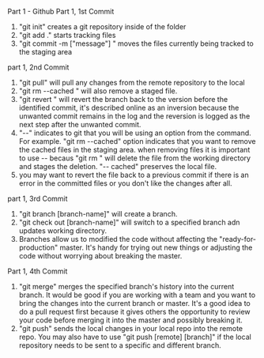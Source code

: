 Part 1 - Github
Part 1, 1st Commit
1. "git init" creates a git repository inside of the folder 
2. "git add ." starts tracking files
3. "git commit -m ["message"] " moves the files currently being tracked to the staging area

part 1, 2nd Commit
1. "git pull" will pull any changes from the remote repository to the local
2. "git rm --cached <file>" will also remove a staged file.
3. "git revert <commit id>" will revert the branch back to the version before the identified commit, it's described online as an inversion because the unwanted commit remains in the log and the reversion is logged as the next step after the unwanted commit.
4. "--" indicates to git that you will be using an option from the command. For example. "git rm --cached" option indicates that you want to remove the cached files in the staging area. when removing files it is important to use -- becaus "git rm <file>" will delete the file from the working directory and stages the deletion. "-- cached" preserves the local file.
5.  you may want to revert the file back to a previous commit if there is an error in the committed files or you don't like the changes after all. 

part 1, 3rd Commit
1. "git branch [branch-name]" will create a branch.
2. "git check out [branch-name]" will switch to a specified branch adn updates working directory.
3. Branches allow us to modified the code without affecting the "ready-for-production" master. It's handy for trying out new things or adjusting the code without worrying about breaking the master.

Part 1, 4th Commit
1. "git merge" merges the specified branch's history into the current branch. It would be good if you are working with a team and you want to bring the changes into the current branch or master. It's a good idea to do a pull request first because it gives others the opportunity to review your code before merging it into the master and possibly breaking it.
2.  "git push" sends the local changes in your local repo into the remote repo. You may also have to use "git push [remote] [branch]" if the local repository needs to be sent to a specific and different branch. 
